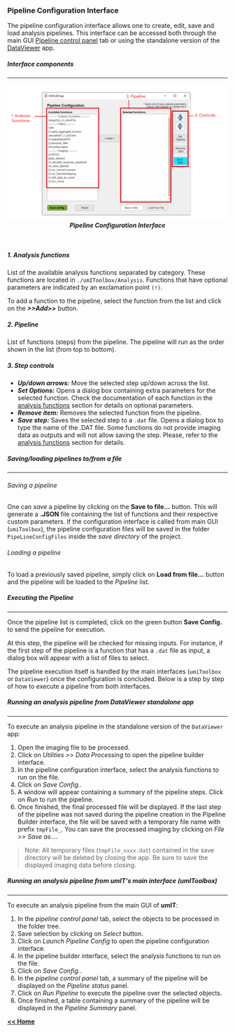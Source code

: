 ### Pipeline Configuration Interface

The pipeline configuration interface allows one to create, edit, save and load analysis pipelines.
This interface can be accessed both through the main GUI [Pipeline control panel](/../../docs/userDocs/maingui_pipeline.md) tab or using the standalone version of the [DataViewer](/dataviewer.md) app.
##### Interface components
___
<p align="center">
  <img alt="PipelineConfigGUIFig1" src="../../assets/img/pipelineConfigGUI_fig1.png"/> <br>
  <em><strong>Pipeline Configuration Interface</strong></em>
</p><br>

##### 1. Analysis functions
List of the available analysis functions separated by category. These functions are located in `./umIToolbox/Analysis`.
Functions that have optional parameters are indicated by an exclamation point `(!)`.

To add a function to the pipeline, select the function from the list and click on the ***>>Add>>*** button.
##### 2. Pipeline
List of functions (steps) from the pipeline. The pipeline will run as the order shown in the list (from top to bottom).

##### 3. Step controls
* ***Up/down arrows:*** Move the selected step up/down across the list.
* ***Set Options:*** Opens a dialog box containing extra parameters for the selected function. Check the documentation of each function in the [analysis functions](/../../index.md/#analysisfunctions) section for details on optional parameters.
* ***Remove item:*** Removes the selected function from the pipeline.
* ***Save step:*** Saves the selected step to a  `.dat` file. Opens a dialog box to type the name of the .DAT file. Some functions do not provide imaging data as outputs and will not allow saving the step. Please, refer to the [analysis functions](/../../index.md/#analysisfunctions) section for details.

##### Saving/loading pipelines to/from a file
___

###### Saving a pipeline
One can *save* a pipeline by clicking on the **Save to file...** button. This will generate a **.JSON** file containing the list of functions and their respective custom parameters. If the configuration interface is called from main GUI (`umiToolbox`), the pipeline configuration files will be saved in the folder `PipeLineConfigFiles` inside the *save directory* of the project.
###### Loading a pipeline
To load a previously saved pipeline, simply click on **Load from file...** button and the pipeline will be loaded to the *Pipeline* list.

##### Executing the Pipeline
___

Once the pipeline list is completed, click on the green button **Save Config.** to send the pipeline for execution.

At this step, the pipeline will be checked for missing inputs. For instance, if the first step of the pipeline is a function that has a `.dat` file as input, a dialog box will appear with a list of files to select.

The pipeline execution itself is handled by the main interfaces (`umiToolbox` or `DataViewer`) once the configuration is concluded. Below is a step by step of how to execute a pipeline from both interfaces.

##### Running an analysis pipeline from *DataViewer* standalone app
___

To execute an analysis pipeline in the standalone version of the `DataViewer` app:
1. Open the imaging file to be processed.
2. Click on *Utilities >> Data Processing* to open the pipeline builder interface.
3. In the pipeline configuration interface, select the analysis functions to run on the file.
4. Click on *Save Config.*.
5. A window will appear containing a summary of the pipeline steps. Click on *Run* to run the pipeline.
6. Once finished, the final processed file will be displayed. If the last step of the pipeline was not saved during the pipeline creation in the Pipeline Builder interface, the file will be saved with a temporary file name with prefix ```tmpFile_```. You can save the processed imaging by clicking on *File >> Save as...*.

> Note: All temporary files (```tmpFile_xxxx.dat```) contained in the save directory will be deleted by closing the app. Be sure to save the displayed imaging data before closing.

##### Running an analysis pipeline from umIT's main interface (umIToolbox)
___

To execute an analysis pipeline from the main GUI of **umIT**:

1. In the *pipeline control panel* tab, select the objects to be processed in the folder tree.
2. Save selection by clicking on *Select* button.
3. Click on *Launch Pipeline Config* to open the pipeline configuration interface.
2. In the pipeline builder interface, select the analysis functions to run on the file.
3. Click on *Save Config.*.
4. In the *pipeline control panel* tab, a summary of the pipeline will be displayed on the *Pipeline status* panel.
5. Click on *Run Pipeline* to execute the pipeline over the selected objects.
6. Once finished, a table containing a summary of the pipeline will be displayed in the *Pipeline Summary* panel.

[**<< Home**](/../../index.md)
